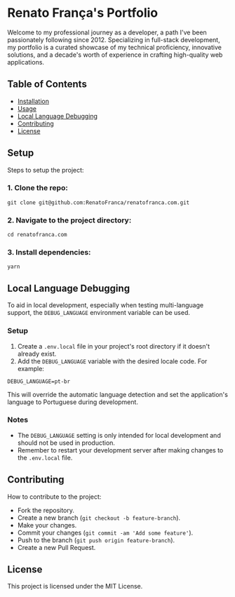 # Renato França's Portfolio

Welcome to my professional journey as a developer, a path I've been passionately following since 2012. Specializing in full-stack development, my portfolio is a curated showcase of my technical proficiency, innovative solutions, and a decade's worth of experience in crafting high-quality web applications.

## Table of Contents

- [Installation](#installation)
- [Usage](#usage)
- [Local Language Debugging](#local-language-debugging)
- [Contributing](#contributing)
- [License](#license)

## Setup

Steps to setup the project:

### 1. Clone the repo:

```
git clone git@github.com:RenatoFranca/renatofranca.com.git
```

### 2. Navigate to the project directory:

```
cd renatofranca.com
```

### 3. Install dependencies:

```
yarn
```

## Local Language Debugging

To aid in local development, especially when testing multi-language support, the `DEBUG_LANGUAGE` environment variable can be used.

### Setup

1. Create a `.env.local` file in your project's root directory if it doesn't already exist.
2. Add the `DEBUG_LANGUAGE` variable with the desired locale code. For example:

```
DEBUG_LANGUAGE=pt-br
```

This will override the automatic language detection and set the application's language to Portuguese during development.

### Notes

- The `DEBUG_LANGUAGE` setting is only intended for local development and should not be used in production.
- Remember to restart your development server after making changes to the `.env.local` file.

## Contributing

How to contribute to the project:

- Fork the repository.
- Create a new branch (`git checkout -b feature-branch`).
- Make your changes.
- Commit your changes (`git commit -am 'Add some feature'`).
- Push to the branch (`git push origin feature-branch`).
- Create a new Pull Request.

## License

This project is licensed under the MIT License.
